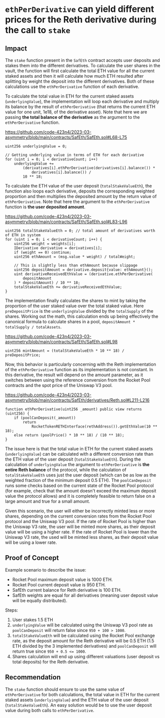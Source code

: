 # `ethPerDerivative` can yield different prices for the Reth derivative during the call to `stake`

## Impact

The `stake` function present in the `SafEth` contract accepts user deposits and stakes them into the different derivatives. To calculate the user shares in the vault, the function will first calculate the total ETH value for all the current staked assets and then it will calculate how much ETH resulted after splitting by weight the deposit into the different derivatives. Both of these calculations use the `ethPerDerivative` function of each derivative.

To calculate the total value in ETH for the current staked assets (`underlyingValue`), the implementation will loop each derivative and multiply its balance by the result of `ethPerDerivative` (that returns the current ETH value for one unit, 1e18, of the derivative asset). Note that here we are passing **the total balance of the derivative** as the argument to the `ethPerDerivative` function.

https://github.com/code-423n4/2023-03-asymmetry/blob/main/contracts/SafEth/SafEth.sol#L68-L75

```solidity
uint256 underlyingValue = 0;

// Getting underlying value in terms of ETH for each derivative
for (uint i = 0; i < derivativeCount; i++)
    underlyingValue +=
        (derivatives[i].ethPerDerivative(derivatives[i].balance()) *
            derivatives[i].balance()) /
        10 ** 18;
```

To calculate the ETH value of the user deposit (`totalStakeValueEth`), the function also loops each derivative, deposits the corresponding weighted proportion and then multiplies the deposited amount by the return value of `ethPerDerivative`. Note that here the argument to the `ethPerDerivative` function is **the user deposited amount**.

https://github.com/code-423n4/2023-03-asymmetry/blob/main/contracts/SafEth/SafEth.sol#L83-L96

```solidity
uint256 totalStakeValueEth = 0; // total amount of derivatives worth of ETH in system
for (uint i = 0; i < derivativeCount; i++) {
    uint256 weight = weights[i];
    IDerivative derivative = derivatives[i];
    if (weight == 0) continue;
    uint256 ethAmount = (msg.value * weight) / totalWeight;

    // This is slightly less than ethAmount because slippage
    uint256 depositAmount = derivative.deposit{value: ethAmount}();
    uint derivativeReceivedEthValue = (derivative.ethPerDerivative(
        depositAmount
    ) * depositAmount) / 10 ** 18;
    totalStakeValueEth += derivativeReceivedEthValue;
}
```

The implementation finally calculates the shares to mint by taking the proportion of the user staked value over the total staked value. Here `preDepositPrice` is the `underlyingValue` divided by the `totalSupply` of the shares. Working out the math, this calculation ends up being effectively the canonical formula to calculate shares in a pool, `depositAmount * totalSupply / totalAssets`.

https://github.com/code-423n4/2023-03-asymmetry/blob/main/contracts/SafEth/SafEth.sol#L98

```solidity
uint256 mintAmount = (totalStakeValueEth * 10 ** 18) / preDepositPrice;
```

Now, this behavior is particularly concerning with the Reth implementation of the `ethPerDerivative` function as its implementation is not constant. In this derivative, the result will depend on the amount parameter, as it switches between using the reference conversion from the Rocket Pool contracts and the spot price of the Uniswap V3 pool.

https://github.com/code-423n4/2023-03-asymmetry/blob/main/contracts/SafEth/derivatives/Reth.sol#L211-L216

```solidity
function ethPerDerivative(uint256 _amount) public view returns (uint256) {
    if (poolCanDeposit(_amount))
        return
            RocketTokenRETHInterface(rethAddress()).getEthValue(10 ** 18);
    else return (poolPrice() * 10 ** 18) / (10 ** 18);
}
```

The issue here is that the total value in ETH for the current staked assets (`underlyingValue`) can be calculated with a different conversion rate than the ETH value of the user deposit (`totalStakeValueEth`). During the calculation of `underlyingValue` the argument to `ethPerDerivative` is **the entire Reth balance** of the protocol, while the calculation of `totalStakeValueEth` uses just the user deposit (which can be as low as the weighted fraction of the minimum deposit 0.5 ETH). The `poolCanDeposit` runs some checks based on the current state of the Rocket Pool protocol (for example, check that the amount doesn't exceed the maximum deposit value the protocol allows) and it is completely feasible to return false on a large amount and true for a small amount. 

Given this scenario, the user will either be incorrectly minted less or more shares, depending on the current conversion rates from the Rocket Pool protocol and the Uniswap V3 pool. If the rate of Rocket Pool is higher than the Uniswap V3 rate, the user will be minted more shares, as their deposit value will be using a higher rate. If the rate of Rocket Pool is lower than the Uniswap V3 rate, the used will be minted less shares, as their deposit value will be using a lower rate.

## Proof of Concept

Example scenario to describe the issue:

- Rocket Pool maximum deposit value is 1000 ETH.
- Rocket Pool current deposit value is 950 ETH.
- SafEth current balance for Reth derivative is 100 ETH.
- SafEth weights are equal for all derivatives (meaning user deposit value will be equally distributed).

Steps:

1. User stakes 1.5 ETH
2. `underlyingValue` will be calculated using the Uniswap V3 pool rate as `poolCanDeposit` will return false since `950 + 100 > 1000`.
3. `totalStakeValueEth` will be calculated using the Rocket Pool exchange rate, as the deposit amount for the Reth derivative will be 0.5 ETH (1.5 ETH divided by the 3 implemented derivatives) and `poolCanDeposit` will return true since `950 + 0.5 <= 1000`. 
4. Shares calculation will end up using different valuations (user deposit vs total deposits) for the Reth derivative.

## Recommendation

The `stake` function should ensure to use the same value of `ethPerDerivative` for both calculations, the total value in ETH for the current staked assets (`underlyingValue`) and the ETH value of the user deposit (`totalStakeValueEth`). An easy solution would be to use the user deposit value during both calls to `ethPerDerivative`.
